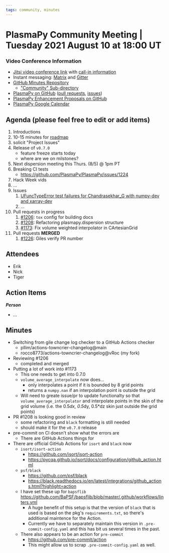 ```yaml
---
tags: community, minutes
---
```


# PlasmaPy Community Meeting | Tuesday 2021 August 10 at 18:00 UT

### Video Conference Information
* [Jitsi video conference link](https://meet.jit.si/plasmapy) with [call-in information](https://meet.jit.si/static/dialInInfo.html?room=plasmapy) 
* Instant messaging: [Matrix](https://app.element.io/#/room/#plasmapy:openastronomy.org) and [Gitter](https://gitter.im/PlasmaPy/Lobby)
* [GitHub Minutes Repository](https://github.com/PlasmaPy/plasmapy-project/tree/master/minutes)
    * ["Community" Sub-directory](https://github.com/PlasmaPy/plasmapy-project/tree/master/minutes/_community)
* [PlasmaPy on GitHub](https://github.com/PlasmaPy/plasmapy) ([pull requests](https://github.com/PlasmaPy/plasmapy/pulls), [issues](https://github.com/PlasmaPy/plasmapy/issues))
* [PlasmaPy Enhancement Proposals on GitHub](https://github.com/PlasmaPy/PlasmaPy-PLEPs) 
* [PlasmaPy Google Calendar](https://calendar.google.com/calendar?cid=bzVsb3ZkcW0zaWxsam00ZTlrMDd2cmw5bWdAZ3JvdXAuY2FsZW5kYXIuZ29vZ2xlLmNvbQ)

## Agenda (please feel free to edit or add items)

1. Introductions
2. 10-15 minutes for [roadmap](https://hackmd.io/@plasmapy/ry0mmnj6v)
3. solicit "Project Issues"
4. Release of `v0.7.0`
    * feature freeze starts today
    * where are we on milstones?
6. Next dispersion meeting this Thurs. (8/5) @ 1pm PT
7. Breaking CI tests
    * https://github.com/PlasmaPy/PlasmaPy/issues/1224
8. Hack Week vids
9. ...
10. Issues
    1. [UFuncTypeError test failures for Chandrasekhar_G with numpy-dev and xarray-dev](https://github.com/PlasmaPy/PlasmaPy/issues/1224)
    2. ...
11. Pull requests in progress 
    1. [#1206](https://github.com/PlasmaPy/PlasmaPy/pull/1206): `tox` config for building docs
    2. [#1208](https://github.com/PlasmaPy/PlasmaPy/pull/1208): Refactoring plasmapy.dispersion structure
    3. [#1173](https://github.com/PlasmaPy/PlasmaPy/pull/1173): Fix volume weighted interpolator in CArtesianGrid
12. Pull requests **MERGED**
    1. [#1226](https://github.com/PlasmaPy/PlasmaPy/pull/1226): Giles verify PR number


## Attendees

* Erik
* Nick
* Tiger

## Action Items

***Person***
* ...

## Minutes

* Switching from gile change log checker to a GitHub Actions checker
    * pllim/actions-towncrier-changelog@main
    * rocco8773/actions-towncrier-changelog@vRoc (my fork)
* Reviewing #1206
    * completed and merged
* Putting a lot of work into #1173
    * This one needs to get into 0.7.0
    * `volume_average_interpolate` now does...
        * only interpolates a point if it is bounded by 8 grid points
        * returns a `numpy.nan` if an interpolation point is outside the grid
    * Will need to greate issue/pr to update functionalty so that `volume_average_interpolator` and interpolate points in the skin of the grid volume (i.e. the 0.5*dx, 0.5*dy, 0.5*dz skin just outside the grid points)
* PR #1208 is looking good in review
    * some refactoring and `black` formatting is still needed
    * should make it for the `v0.7.0` release
* pre-commit on CI doesn't show what the errors are
    * There are GitHub Actions things for 
* There are official GitHub Actions for `isort` and `black` now
    * `isort/isort-action`
        * https://github.com/isort/isort-action
        * https://pycqa.github.io/isort/docs/configuration/github_action.html
    * `psf/black`
        * https://github.com/psf/black
        * https://black.readthedocs.io/en/latest/integrations/github_actions.html?highlight=action
    * I have set these up for `bapsflib` <https://github.com/BaPSF/bapsflib/blob/master/.github/workflows/linters.yml>
        * A huge benefit of this setup is that the version of `black` that is used is based on the pkg's `requirements.txt`, so there's additional maintence for the Action.
        * Currently we have to separately maintain this version in `.pre-commit-config.yaml` and this has bit us several times in the past.
    * There also appears to be an action for `pre-commit`
        * https://github.com/pre-commit/action
        * This might allow us to scrap `.pre-commit-config.yaml` as well.
